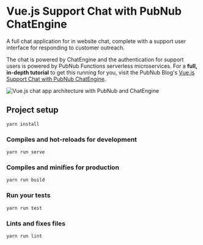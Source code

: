 # Vue.js Support Chat with PubNub ChatEngine

A full chat application for in website chat, complete with a support user interface for responding to customer outreach.

The chat is powered by ChatEngine and the authentication for support users is powered by PubNub Functions serverless microservices. For a **full, in-depth tutorial** to get this running for you, visit the PubNub Blog's [Vue.js Support Chat with PubNub ChatEngine](https://www.pubnub.com/blog/author/adambavosa/).

![Vue.js chat app architecture with PubNub and ChatEngine](https://www.pubnub.com/wp-content/uploads/2018/11/chatengine-support-chat-app-architecture-diagram.png)

## Project setup
```
yarn install
```

### Compiles and hot-reloads for development
```
yarn run serve
```

### Compiles and minifies for production
```
yarn run build
```

### Run your tests
```
yarn run test
```

### Lints and fixes files
```
yarn run lint
```
